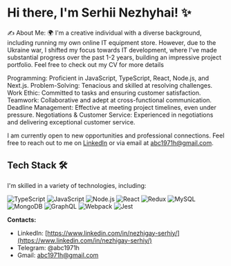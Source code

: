 

# Hi there, I'm Serhii Nezhyhai! ✨

✍️ About Me:
🌍 I'm a creative individual with a diverse background, including running my own online IT equipment store. However, due to the Ukraine war, I shifted my focus towards IT development, where I've made substantial progress over the past 1-2 years, building an impressive project portfolio. Feel free to check out my CV for more details

Programming: Proficient in JavaScript, TypeScript, React, Node.js, and Next.js.
Problem-Solving: Tenacious and skilled at resolving challenges.
Work Ethic: Committed to tasks and ensuring customer satisfaction.
Teamwork: Collaborative and adept at cross-functional communication.
Deadline Management: Effective at meeting project timelines, even under pressure.
Negotiations & Customer Service: Experienced in negotiations and delivering exceptional customer service.

I am currently open to new opportunities and professional connections. Feel free to reach out to me on [LinkedIn](https://www.linkedin.com/in/nezhigay-serhiy/) or via email at abc1971h@gmail.com.

## Tech Stack 🛠️

I'm skilled in a variety of technologies, including:

![TypeScript](https://img.shields.io/badge/TypeScript-v4.0.5-blue)
![JavaScript](https://img.shields.io/badge/JavaScript-ES6-yellow)
![Node.js](https://img.shields.io/badge/Node.js-v14.17-green)
![React](https://img.shields.io/badge/React-v17.0.2-blue)
![Redux](https://img.shields.io/badge/Redux-v4.1.1-purple)
![MySQL](https://img.shields.io/badge/MySQL-v8.0.26-blue)
![MongoDB](https://img.shields.io/badge/MongoDB-v5.0.2-green)
![GraphQL](https://img.shields.io/badge/GraphQL-v15.6.2-pink)
![Webpack](https://img.shields.io/badge/Webpack-v5.1.0-blue)
![Jest](https://img.shields.io/badge/Jest-v27.3.1-red)

**Contacts:**
- LinkedIn: [https://www.linkedin.com/in/nezhigay-serhiy/](https://www.linkedin.com/in/nezhigay-serhiy/)
- Telegram: @abc1971h
- Gmail: abc1971h@gmail.com
